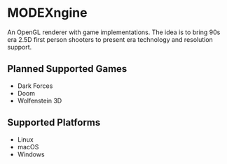 # MODEXngine
An OpenGL renderer with game implementations. The idea is to bring 90s era 2.5D first person shooters to present era technology and resolution support.

## Planned Supported Games
* Dark Forces
* Doom
* Wolfenstein 3D

## Supported Platforms
* Linux
* macOS
* Windows
